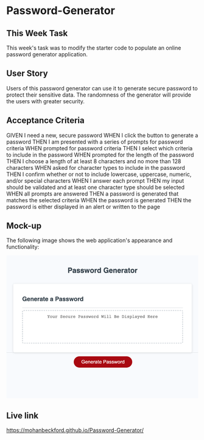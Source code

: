 # Password-Generator

## This Week Task

This week's task was to modify the starter code to populate an online password generator application. 

## User Story
Users of this password generator can use it to generate secure password to protect their sensitive data. The randomness of the generator will provide the users with greater security.

## Acceptance Criteria
GIVEN I need a new, secure password
WHEN I click the button to generate a password
THEN I am presented with a series of prompts for password criteria
WHEN prompted for password criteria
THEN I select which criteria to include in the password
WHEN prompted for the length of the password
THEN I choose a length of at least 8 characters and no more than 128 characters
WHEN asked for character types to include in the password
THEN I confirm whether or not to include lowercase, uppercase, numeric, and/or special characters
WHEN I answer each prompt
THEN my input should be validated and at least one character type should be selected
WHEN all prompts are answered
THEN a password is generated that matches the selected criteria
WHEN the password is generated
THEN the password is either displayed in an alert or written to the page

## Mock-up

The following image shows the web application's appearance and functionality:

![The Password Generator application displays a red button to "Generate Password".](./Assets/Screenshot_of_application.png)

## Live link
https://mohanbeckford.github.io/Password-Generator/
